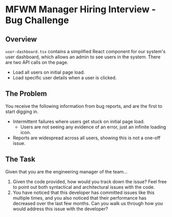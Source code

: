 # MFWM Manager Hiring Interview - Bug Challenge

## Overview
`user-dashboard.tsx` contains a simplified React component for our system's user dashboard, which allows an admin to see users in the system. There are two API calls on the page.
- Load all users on initial page load.
- Load specific user details when a user is clicked.

## The Problem
You receive the following information from bug reports, and are the first to start digging in.

- Intermittent failures where users get stuck on initial page load.
  - Users are not seeing any evidence of an error, just an infinite loading icon.
- Reports are widespread across all users, showing this is not a one-off issue.

## The Task
Given that you are the engineering manager of the team...
1. Given the code provided, how would you track down the issue? Feel free to point out both syntactical and architectural issues with the code.
2. You have noticed that this developer has committed issues like this multiple times, and you also noticed that their performance has decreased over the last few months. Can you walk us through how you would address this issue with the developer?

